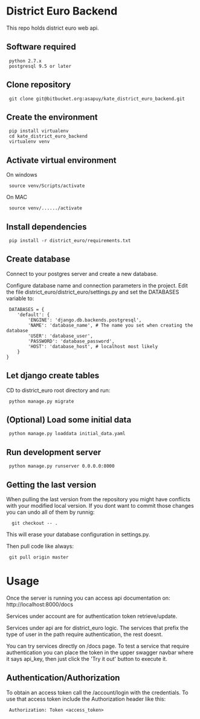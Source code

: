 
# District Euro Backend

This repo holds district euro web api.

## Software required

     python 2.7.x
     postgresql 9.5 or later


## Clone repository

     git clone git@bitbucket.org:asapuy/kate_district_euro_backend.git

## Create the environment

     pip install virtualenv
     cd kate_district_euro_backend
     virtualenv venv
     
## Activate virtual environment

On windows

     source venv/Scripts/activate
     
On MAC

     source venv/....../activate
   
## Install dependencies

     pip install -r district_euro/requirements.txt
     
     
## Create database

Connect to your postgres server and create a new database.

Configure database name and connection parameters in the project. Edit the file district_euro/district_euro/settings.py and set the DATABASES variable to:

     DATABASES = {
        'default': {
            'ENGINE': 'django.db.backends.postgresql',
            'NAME': 'database_name', # The name you set when creating the database
            'USER': 'database_user',
            'PASSWORD': 'database_password',
            'HOST': 'database_host', # localhost most likely
        }
    }
  
## Let django create tables

CD to district_euro root directory and run:


     python manage.py migrate
 

## (Optional) Load some initial data

     python manage.py loaddata initial_data.yaml
     
## Run development server

     python manage.py runserver 0.0.0.0:8000


## Getting the last version

When pulling the last version from the repository you might have conflicts with your modified local version. If you dont want to commit those changes you can undo all of them by runnig:
      
      git checkout -- .

This will erase your database configuration in settings.py.

Then pull code like always:

     git pull origin master
     
# Usage

Once the server is running you can access api documentation on: http://localhost:8000/docs

Services under account are for authentication token retrieve/update.

Services under api are for district_euro logic. The services that prefix the type of user in the path require authentication, the rest doesnt.

You can try services directly on /docs page. To test a service that require authentication you can place the token in the upper swagger navbar where it says api_key, then just click the 'Try it out' button to execute it.

## Authentication/Authorization

To obtain an access token call the /account/login with the credentials.
To use that access token include the Authorization header like this:

     Authorization: Token <access_token>


